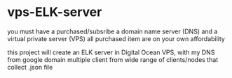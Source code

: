 # vps-ELK-server

you must have a purchased/subsribe a domain name server (DNS) and a virtual private server (VPS)
all purchased item are on your own affordability

this project will create an ELK server in Digital Ocean VPS, with my DNS from google domain
multiple client from wide range of clients/nodes that collect .json file
